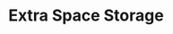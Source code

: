 ---
title: "Extra Space Storage"
url: /aurora/extra-space-storage-east-40th-avenue-5/
shop: storage rental
---